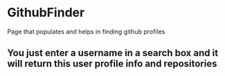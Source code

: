 # GithubFinder
Page that populates and helps in  finding github profiles
<h2> You just enter a username in a search box and it will return this user profile info and repositories </h2>
